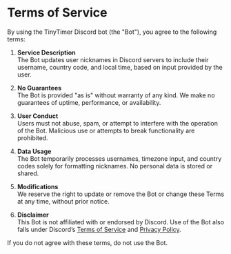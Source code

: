 # Terms of Service

By using the TinyTimer Discord bot (the "Bot"), you agree to the following terms:

1. **Service Description**  
   The Bot updates user nicknames in Discord servers to include their username, country code, and local time, based on input provided by the user.

2. **No Guarantees**  
   The Bot is provided "as is" without warranty of any kind. We make no guarantees of uptime, performance, or availability.

3. **User Conduct**  
   Users must not abuse, spam, or attempt to interfere with the operation of the Bot. Malicious use or attempts to break functionality are prohibited.

4. **Data Usage**  
   The Bot temporarily processes usernames, timezone input, and country codes solely for formatting nicknames. No personal data is stored or shared.

5. **Modifications**  
   We reserve the right to update or remove the Bot or change these Terms at any time, without prior notice.

6. **Disclaimer**  
   This Bot is not affiliated with or endorsed by Discord. Use of the Bot also falls under Discord’s [Terms of Service](https://discord.com/terms) and [Privacy Policy](https://discord.com/privacy).

If you do not agree with these terms, do not use the Bot.
